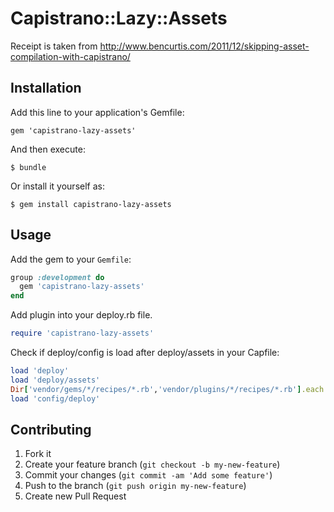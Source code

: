 # Capistrano::Lazy::Assets

Receipt is taken from http://www.bencurtis.com/2011/12/skipping-asset-compilation-with-capistrano/

## Installation

Add this line to your application's Gemfile:

    gem 'capistrano-lazy-assets'

And then execute:

    $ bundle

Or install it yourself as:

    $ gem install capistrano-lazy-assets

## Usage

Add the gem to your ```Gemfile```:

```ruby
group :development do
  gem 'capistrano-lazy-assets'
end
```

Add plugin into your deploy.rb file.

```ruby
require 'capistrano-lazy-assets'
```

Check if deploy/config is load after deploy/assets in your Capfile:

```ruby
load 'deploy'
load 'deploy/assets'
Dir['vendor/gems/*/recipes/*.rb','vendor/plugins/*/recipes/*.rb'].each { |plugin| load(plugin) }
load 'config/deploy'
```

## Contributing

1. Fork it
2. Create your feature branch (`git checkout -b my-new-feature`)
3. Commit your changes (`git commit -am 'Add some feature'`)
4. Push to the branch (`git push origin my-new-feature`)
5. Create new Pull Request
